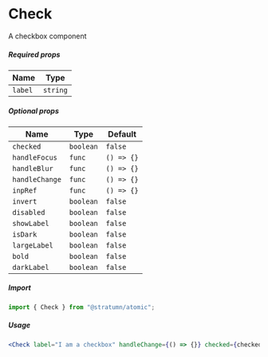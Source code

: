 # Check

A checkbox component

##### Required props

| Name    | Type     |
| ------- | -------- |
| `label` | `string` |

##### Optional props

| Name           | Type      | Default    |
| -------------- | --------- | ---------- |
| `checked`      | `boolean` | `false`    |
| `handleFocus`  | `func`    | `() => {}` |
| `handleBlur`   | `func`    | `() => {}` |
| `handleChange` | `func`    | `() => {}` |
| `inpRef`       | `func`    | `() => {}` |
| `invert`       | `boolean` | `false`    |
| `disabled`     | `boolean` | `false`    |
| `showLabel`    | `boolean` | `false`    |
| `isDark`       | `boolean` | `false`    |
| `largeLabel`   | `boolean` | `false`    |
| `bold`         | `boolean` | `false`    |
| `darkLabel`    | `boolean` | `false`    |

##### Import

```js
import { Check } from "@stratumn/atomic";
```

##### Usage

```jsx
<Check label="I am a checkbox" handleChange={() => {}} checked={checked} />
```
